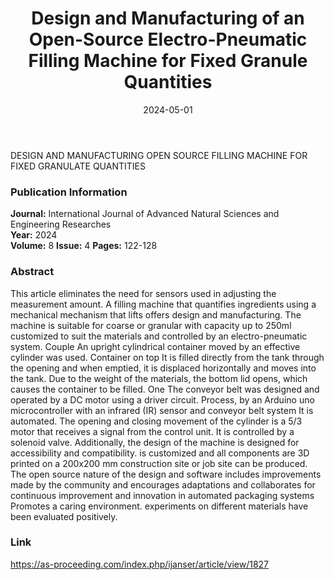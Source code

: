 ﻿---
title: Design and Manufacturing of an Open-Source Electro-Pneumatic Filling Machine for Fixed Granule Quantities
summary: Easily manage your projects - create ideation mind maps, Gantt charts, todo lists, and more!
authors:
  - admin
tags:
  - Academic
  - Project
  - Scientific paper
reading_time: true
commentable: true
pager: true
show_related: true

image:
  caption: 'Khaled HAMIDI research'

date: 2024-05-01
---

 




DESIGN AND MANUFACTURING OPEN SOURCE FILLING MACHINE FOR FIXED GRANULATE QUANTITIES

### Publication Information

**Journal:** International Journal of Advanced Natural Sciences and Engineering Researches  
**Year:** 2024  
**Volume:** 8
**Issue:** 4
**Pages:** 122-128

### Abstract

This article eliminates the need for sensors used in adjusting the measurement amount. A filling machine that quantifies ingredients using a mechanical mechanism that lifts offers design and manufacturing. The machine is suitable for coarse or granular with capacity up to 250ml customized to suit the materials and controlled by an electro-pneumatic system. Couple An upright cylindrical container moved by an effective cylinder was used. Container on top It is filled directly from the tank through the opening and when emptied, it is displaced horizontally and moves into the tank. Due to the weight of the materials, the bottom lid opens, which causes the container to be filled. One The conveyor belt was designed and operated by a DC motor using a driver circuit. Process, by an Arduino uno microcontroller with an infrared (IR) sensor and conveyor belt system It is automated. The opening and closing movement of the cylinder is a 5/3 motor that receives a signal from the control unit. It is controlled by a solenoid valve. Additionally, the design of the machine is designed for accessibility and compatibility. is customized and all components are 3D printed on a 200x200 mm construction site or job site can be produced. The open source nature of the design and software includes improvements made by the community and encourages adaptations and collaborates for continuous improvement and innovation in automated packaging systems Promotes a caring environment. experiments on different materials have been evaluated positively.

### Link

https://as-proceeding.com/index.php/ijanser/article/view/1827